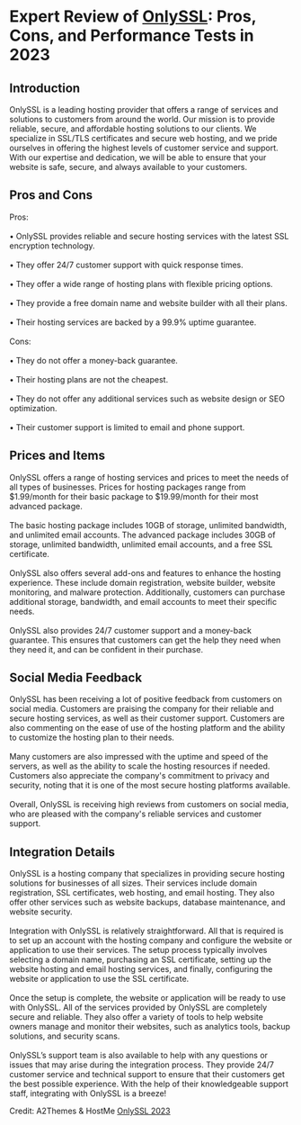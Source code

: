 <h1>Expert Review of <a href="https://a2themes.com/onlyssl-reviews">OnlySSL</a>: Pros, Cons, and Performance Tests in 2023</h1>
<h2>Introduction</h2>
OnlySSL is a leading hosting provider that offers a range of services and solutions to customers from around the world. Our mission is to provide reliable, secure, and affordable hosting solutions to our clients. We specialize in SSL/TLS certificates and secure web hosting, and we pride ourselves in offering the highest levels of customer service and support. With our expertise and dedication, we will be able to ensure that your website is safe, secure, and always available to your customers.
<h2>Pros and Cons</h2>
Pros:<br><br>• OnlySSL provides reliable and secure hosting services with the latest SSL encryption technology.<br><br>• They offer 24/7 customer support with quick response times.<br><br>• They offer a wide range of hosting plans with flexible pricing options.<br><br>• They provide a free domain name and website builder with all their plans.<br><br>• Their hosting services are backed by a 99.9% uptime guarantee.<br><br>Cons:<br><br>• They do not offer a money-back guarantee.<br><br>• Their hosting plans are not the cheapest.<br><br>• They do not offer any additional services such as website design or SEO optimization.<br><br>• Their customer support is limited to email and phone support.
<h2>Prices and Items</h2>
OnlySSL offers a range of hosting services and prices to meet the needs of all types of businesses. Prices for hosting packages range from $1.99/month for their basic package to $19.99/month for their most advanced package.<br><br>The basic hosting package includes 10GB of storage, unlimited bandwidth, and unlimited email accounts. The advanced package includes 30GB of storage, unlimited bandwidth, unlimited email accounts, and a free SSL certificate.<br><br>OnlySSL also offers several add-ons and features to enhance the hosting experience. These include domain registration, website builder, website monitoring, and malware protection. Additionally, customers can purchase additional storage, bandwidth, and email accounts to meet their specific needs.<br><br>OnlySSL also provides 24/7 customer support and a money-back guarantee. This ensures that customers can get the help they need when they need it, and can be confident in their purchase.
<h2>Social Media Feedback</h2>
OnlySSL has been receiving a lot of positive feedback from customers on social media. Customers are praising the company for their reliable and secure hosting services, as well as their customer support. Customers are also commenting on the ease of use of the hosting platform and the ability to customize the hosting plan to their needs.<br><br>Many customers are also impressed with the uptime and speed of the servers, as well as the ability to scale the hosting resources if needed. Customers also appreciate the company's commitment to privacy and security, noting that it is one of the most secure hosting platforms available.<br><br>Overall, OnlySSL is receiving high reviews from customers on social media, who are pleased with the company's reliable services and customer support.
<h2>Integration Details</h2>
OnlySSL is a hosting company that specializes in providing secure hosting solutions for businesses of all sizes. Their services include domain registration, SSL certificates, web hosting, and email hosting. They also offer other services such as website backups, database maintenance, and website security.<br><br>Integration with OnlySSL is relatively straightforward. All that is required is to set up an account with the hosting company and configure the website or application to use their services. The setup process typically involves selecting a domain name, purchasing an SSL certificate, setting up the website hosting and email hosting services, and finally, configuring the website or application to use the SSL certificate.<br><br>Once the setup is complete, the website or application will be ready to use with OnlySSL. All of the services provided by OnlySSL are completely secure and reliable. They also offer a variety of tools to help website owners manage and monitor their websites, such as analytics tools, backup solutions, and security scans.<br><br>OnlySSL’s support team is also available to help with any questions or issues that may arise during the integration process. They provide 24/7 customer service and technical support to ensure that their customers get the best possible experience. With the help of their knowledgeable support staff, integrating with OnlySSL is a breeze!
<p>Credit: A2Themes & HostMe <a href="https://a2themes.com/onlyssl-reviews">OnlySSL 2023</a></p>